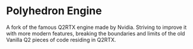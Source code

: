 # Polyhedron Engine
A fork of the famous Q2RTX engine made by Nvidia. Striving to improve it with more modern features, breaking the boundaries and limits of the old Vanilla Q2 pieces of code residing in Q2RTX.
